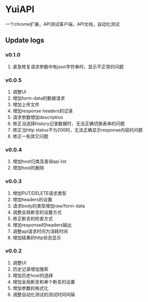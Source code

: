 # YuiAPI
一个chrome扩展，API测试客户端，API文档，自动化测试

## Update logs
### v0.1.0

1. 紧急修复请求参数中有json字符串时，显示不正常的问题

### v0.0.5

1. 调整UI
2. 增加form-data的数据请求
3. 增加上传文件
4. 增加response headers的记录
5. 请求参数增加description
6. 修正当选择history记录数据时，无法正确切换表单的问题
7. 修正当http status不为200时，无法正确显示response内容的问题
8. 修正一些其它问题

### v0.0.4

1. 增加host归类及查询api list
2. 增加host的删除

### v0.0.3

1. 增加PUT/DELETE请求类型
2. 增加headers的设置
3. 请求body的类型增加raw/form-data
4. 调整全局断言的设置方式
5. 修正断言的检查方式
6. 增加response的headers输出
7. 调整api请求时间为消耗时间
8. 增加结果的http状态显示

### v0.0.2

1. 调整UI
2. 历史记录增加搜索
3. 增加历史host的选择
4. 增加全局断言和单个断言的设置
5. 增加参数的格式化
6. 调整自动化测试的测试时间间隔
